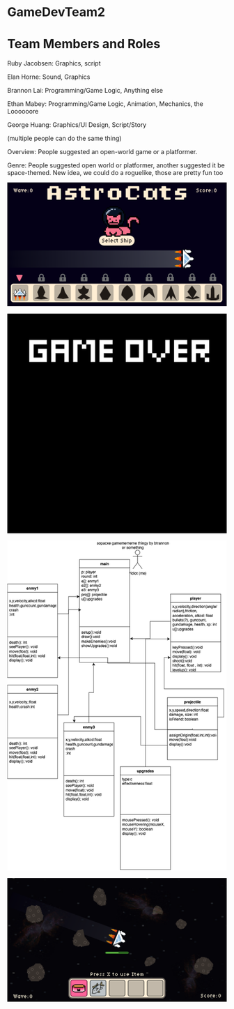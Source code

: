 # GameDevTeam2
# Team Members and Roles
Ruby Jacobsen: Graphics, script

Elan Horne: Sound, Graphics

Brannon Lai: Programming/Game Logic, Anything else

Ethan Mabey: Programming/Game Logic, Animation, Mechanics, the Loooooore

George Huang: Graphics/UI Design, Script/Story

(multiple people can do the same thing)

Overview: People suggested an open-world game or a platformer.

Genre: People suggested open world or platformer, another suggested it be space-themed. New idea, we could do a roguelike, those are pretty fun too


![Start screen](https://github.com/RubyJacobsen/GameDevTeam2/blob/main/images/StartScreenGH.png)

![Game Over](https://github.com/RubyJacobsen/GameDevTeam2/blob/main/images/GameOver.png)

![mockup](https://github.com/RubyJacobsen/GameDevTeam2/blob/main/images/Untitled%20Diagram(3)(3).drawio(1).png)

![gameplayscreen](https://github.com/RubyJacobsen/GameDevTeam2/blob/main/images/GameplayScreenGH.png)
